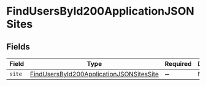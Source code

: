 # FindUsersById200ApplicationJSONSites


## Fields

| Field                                                                                                           | Type                                                                                                            | Required                                                                                                        | Description                                                                                                     |
| --------------------------------------------------------------------------------------------------------------- | --------------------------------------------------------------------------------------------------------------- | --------------------------------------------------------------------------------------------------------------- | --------------------------------------------------------------------------------------------------------------- |
| `site`                                                                                                          | [FindUsersById200ApplicationJSONSitesSite](../../models/operations/findusersbyid200applicationjsonsitessite.md) | :heavy_minus_sign:                                                                                              | N/A                                                                                                             |